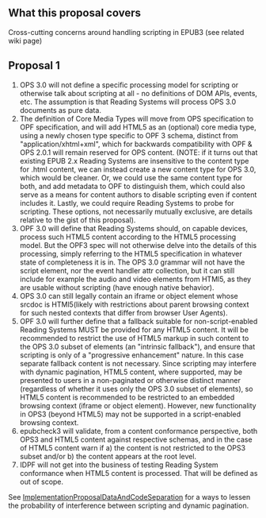 ## What this proposal covers ##

Cross-cutting concerns around handling scripting in EPUB3 (see related wiki page)

## Proposal 1 ##

  1. OPS 3.0 will not define a specific processing model for scripting or otherwise talk about scripting at all - no definitions of DOM APIs, events, etc. The assumption is that Reading Systems will process OPS 3.0 documents as pure data.
  1. The definition of Core Media Types will move from OPS specification to OPF specification, and will add HTML5 as an (optional) core media type, using a newly chosen type specific to OPF 3 schema, distinct from "application/xhtml+xml", which for backwards compatibility with OPF & OPS 2.0.1 will remain reserved for OPS content. (NOTE: if it turns out that existing EPUB 2.x Reading Systems are insensitive to the content type for .html content, we can instead create a new content type for OPS 3.0, which would be cleaner. Or, we could use the same content type for both, and add metadata to OPF to distinguish them, which could also serve as a means for content authors to disable scripting even if content includes it. Lastly, we could require Reading Systems to probe for scripting. These options, not necessarily mutually exclusive, are details relative to the gist of this proposal).
  1. OPF 3.0 will define that Reading Systems should, on capable devices, process such HTML5 content according to the HTML5 processing model. But the OPF3 spec will not otherwise delve into the details of this processing, simply referring to the HTML5 specification in whatever state of completeness it is in. The OPS 3.0 grammar will not have the script element, nor the event handler attr collection, but it can still include for example the audio and video elements from HTMl5, as they are usable without scripting (have enough native behavior).
  1. OPS 3.0 can still legally contain an iframe or object element whose srcdoc is HTMl5(likely with restrictions about parent browsing context for such nested contexts that differ from browser User Agents).
  1. OPF 3.0 will further define that a fallback suitable for non-script-enabled Reading Systems MUST be provided  for any HTML5 content. It will be recommended to restrict the use of HTML5 markup in such content to the OPS 3.0 subset of elements (an "intrinsic fallback"), and ensure that scripting is only of a "progressive enhancement" nature. In this case separate fallback content is not necessary. Since scripting may interfere with dynamic pagination, HTML5 content, where supported, may be presented to users in a non-paginated or otherwise distinct manner (regardless of whether it uses only the OPS 3.0 subset of elements), so HTML5 content is recommended to be restricted to an embedded browsing context (iframe or object element). However, new functionality in OPS3 (beyond HTML5) may not be supported in a script-enabled browsing context.
  1. epubcheck3 will validate, from a content conformance perspective, both OPS3 and HTML5 content against respective schemas, and in the case of HTML5 content warn if a) the content is not restricted to the OPS3 subset and/or b) the content appears at the root level.
  1. IDPF will not get into the business of testing Reading System conformance when HTML5 content is processed. That will be defined as out of scope.

See [ImplementationProposalDataAndCodeSeparation](ImplementationProposalDataAndCodeSeparation.md) for a ways to lessen the probability of interference between scripting and dynamic pagination.